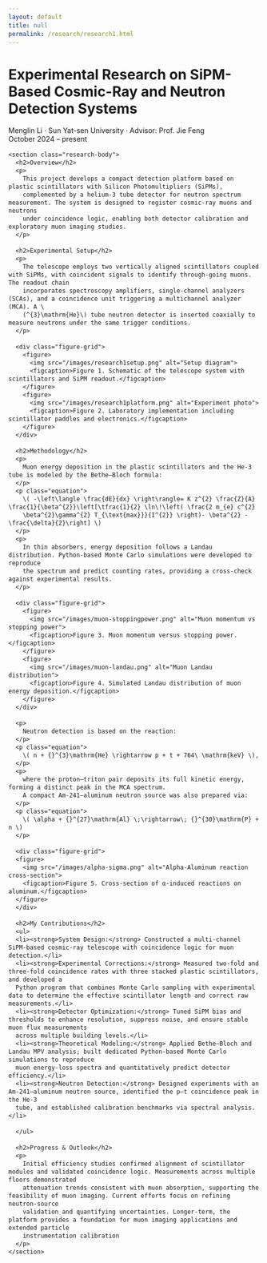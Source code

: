 ```yaml
---
layout: default
title: null
permalink: /research/research1.html
---
```


<html lang="en">
<head>
  <meta charset="UTF-8">
  <title>Experimental Research on SiPM-Based Cosmic-Ray and Neutron Detection Systems</title>
  <link rel="stylesheet" href="research.css">
  <!-- MathJax -->
  <script src="https://polyfill.io/v3/polyfill.min.js?features=es6"></script>
  <script id="MathJax-script" async
    src="https://cdn.jsdelivr.net/npm/mathjax@3/es5/tex-mml-chtml.js">
  </script>
</head>
<body>
<div id="research-detail">
  <div class="content-card">
    <h1 class="page__title">
      Experimental Research on SiPM-Based Cosmic-Ray and Neutron Detection Systems
    </h1>
    <p class="meta">
      Menglin Li · Sun Yat-sen University · Advisor: Prof. Jie Feng<br>
      October 2024 – present
    </p>

    <section class="research-body">
      <h2>Overview</h2>
      <p>
        This project develops a compact detection platform based on plastic scintillators with Silicon Photomultipliers (SiPMs), 
        complemented by a helium-3 tube detector for neutron spectrum measurement. The system is designed to register cosmic-ray muons and neutrons 
        under coincidence logic, enabling both detector calibration and exploratory muon imaging studies.
      </p>

      <h2>Experimental Setup</h2>
      <p>
        The telescope employs two vertically aligned scintillators coupled with SiPMs, with coincident signals to identify through-going muons. The readout chain 
        incorporates spectroscopy amplifiers, single-channel analyzers (SCAs), and a coincidence unit triggering a multichannel analyzer (MCA). A \
        (^{3}\mathrm{He}\) tube neutron detector is inserted coaxially to measure neutrons under the same trigger conditions.
      </p>

      <div class="figure-grid">
        <figure>
          <img src="/images/research1setup.png" alt="Setup diagram">
          <figcaption>Figure 1. Schematic of the telescope system with scintillators and SiPM readout.</figcaption>
        </figure>
        <figure>
          <img src="/images/research1platform.png" alt="Experiment photo">
          <figcaption>Figure 2. Laboratory implementation including scintillator paddles and electronics.</figcaption>
        </figure>
      </div>

      <h2>Methodology</h2>
      <p>
        Muon energy deposition in the plastic scintillators and the He-3 tube is modeled by the Bethe–Bloch formula:
      </p>
      <p class="equation">
        \( -\left\langle \frac{dE}{dx} \right\rangle= K z^{2} \frac{Z}{A} \frac{1}{\beta^{2}}\left[\tfrac{1}{2} \ln\!\left( \frac{2 m_{e} c^{2} 
        \beta^{2}\gamma^{2} T_{\text{max}}}{I^{2}} \right)- \beta^{2} - \frac{\delta}{2}\right] \)
      </p>
      <p>
        In thin absorbers, energy deposition follows a Landau distribution. Python-based Monte Carlo simulations were developed to reproduce 
        the spectrum and predict counting rates, providing a cross-check against experimental results.
      </p>

      <div class="figure-grid">
        <figure>
          <img src="/images/muon-stoppingpower.png" alt="Muon momentum vs stopping power">
          <figcaption>Figure 3. Muon momentum versus stopping power.</figcaption>
        </figure>
        <figure>
          <img src="/images/muon-landau.png" alt="Muon Landau distribution">
          <figcaption>Figure 4. Simulated Landau distribution of muon energy deposition.</figcaption>
        </figure>
      </div>

      <p>
        Neutron detection is based on the reaction:
      </p>
      <p class="equation">
        \( n + {}^{3}\mathrm{He} \rightarrow p + t + 764\ \mathrm{keV} \),
      </p>
      <p>
        where the proton–triton pair deposits its full kinetic energy, forming a distinct peak in the MCA spectrum. 
        A compact Am-241–aluminum neutron source was also prepared via:
      </p>
      <p class="equation">
        \( \alpha + {}^{27}\mathrm{Al} \;\rightarrow\; {}^{30}\mathrm{P} + n \)
      </p>
      
      <div class="figure-grid">
      <figure>
        <img src="/images/alpha-sigma.png" alt="Alpha-Aluminum reaction cross-section">
        <figcaption>Figure 5. Cross-section of α-induced reactions on aluminum.</figcaption>
      </figure>
      </div>

      <h2>My Contributions</h2>
      <ul>
      <li><strong>System Design:</strong> Constructed a multi-channel SiPM-based cosmic-ray telescope with coincidence logic for muon detection.</li>
      <li><strong>Experimental Corrections:</strong> Measured two-fold and three-fold coincidence rates with three stacked plastic scintillators, and developed a 
      Python program that combines Monte Carlo sampling with experimental data to determine the effective scintillator length and correct raw measurements.</li>   
      <li><strong>Detector Optimization:</strong> Tuned SiPM bias and thresholds to enhance resolution, suppress noise, and ensure stable muon flux measurements 
      across multiple building levels.</li>
      <li><strong>Theoretical Modeling:</strong> Applied Bethe–Bloch and Landau MPV analysis; built dedicated Python-based Monte Carlo simulations to reproduce 
      muon energy-loss spectra and quantitatively predict detector efficiency.</li>
      <li><strong>Neutron Detection:</strong> Designed experiments with an Am-241–aluminum neutron source, identified the p–t coincidence peak in the He-3 
      tube, and established calibration benchmarks via spectral analysis.</li>

      </ul>

      <h2>Progress & Outlook</h2>
      <p>
        Initial efficiency studies confirmed alignment of scintillator modules and validated coincidence logic. Measurements across multiple floors demonstrated 
        attenuation trends consistent with muon absorption, supporting the feasibility of muon imaging. Current efforts focus on refining neutron-source 
        validation and quantifying uncertainties. Longer-term, the platform provides a foundation for muon imaging applications and extended particle 
        instrumentation calibration
      </p>
    </section>
  </div>
</div>
</body>
</html>
